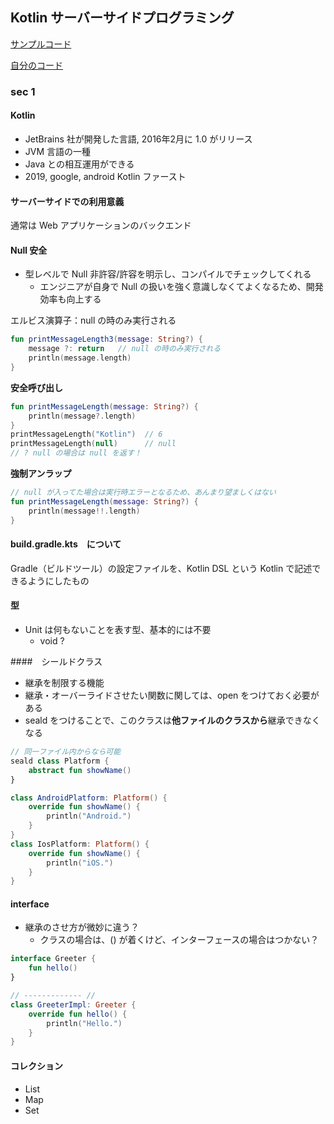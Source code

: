 ## Kotlin サーバーサイドプログラミング

[サンプルコード](https://github.com/n-takehata/kotlin-server-side-programming-practice)

[自分のコード](./untitled/src)

### sec 1

#### Kotlin 
- JetBrains 社が開発した言語, 2016年2月に 1.0 がリリース
- JVM 言語の一種
- Java との相互運用ができる
- 2019, google, android Kotlin ファースト

#### サーバーサイドでの利用意義
通常は Web アプリケーションのバックエンド

#### Null 安全
- 型レベルで Null 非許容/許容を明示し、コンパイルでチェックしてくれる
  - エンジニアが自身で Null の扱いを強く意識しなくてよくなるため、開発効率も向上する

エルビス演算子：null の時のみ実行される

```kotlin
fun printMessageLength3(message: String?) {
    message ?: return   // null の時のみ実行される
    println(message.length)
}
```

**安全呼び出し**

```kotlin
fun printMessageLength(message: String?) {
    println(message?.length)
}
printMessageLength("Kotlin")  // 6
printMessageLength(null)      // null
// ? null の場合は null を返す！
```

**強制アンラップ**

```kotlin
// null が入ってた場合は実行時エラーとなるため、あんまり望ましくはない
fun printMessageLength(message: String?) {
    println(message!!.length)
}
```

#### build.gradle.kts　について
Gradle（ビルドツール）の設定ファイルを、Kotlin DSL という Kotlin で記述できるようにしたもの

#### 型
- Unit は何もないことを表す型、基本的には不要
  - void ?

####　シールドクラス
- 継承を制限する機能
- 継承・オーバーライドさせたい関数に関しては、open をつけておく必要がある
- seald をつけることで、このクラスは**他ファイルのクラスから**継承できなくなる

```kotlin
// 同一ファイル内からなら可能
seald class Platform {
    abstract fun showName()
}

class AndroidPlatform: Platform() {
    override fun showName() {
        println("Android.")
    }
}
class IosPlatform: Platform() {
    override fun showName() {
        println("iOS.")
    }
}
```

#### interface
- 継承のさせ方が微妙に違う？
  - クラスの場合は、() が着くけど、インターフェースの場合はつかない？

```kotlin
interface Greeter {
    fun hello()
}

// ------------- //
class GreeterImpl: Greeter {
    override fun hello() {
        println("Hello.")
    }
}
```

#### コレクション
- List
- Map
- Set


